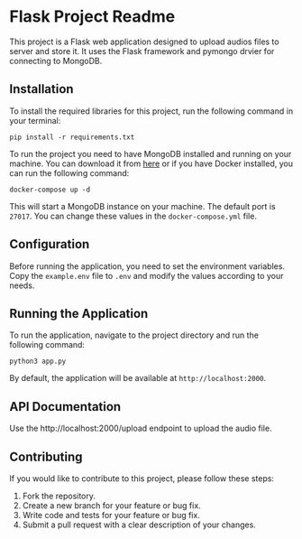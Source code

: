 # Flask Project Readme

This project is a Flask web application designed to upload audios files to server and store it. It uses the Flask framework and pymongo drvier for connecting to MongoDB. 

## Installation

To install the required libraries for this project, run the following command in your terminal:

```pip install -r requirements.txt```

To run the project you need to have MongoDB installed and running on your machine. You can download it from [here](https://www.mongodb.com/try/download/community) or if you have Docker installed, you can run the following command:

```docker-compose up -d```

This will start a MongoDB instance on your machine. The default port is `27017`. You can change these values in the `docker-compose.yml` file.


## Configuration

Before running the application, you need to set the environment variables. Copy the `example.env` file to `.env` and modify the values according to your needs.


## Running the Application

To run the application, navigate to the project directory and run the following command:

```python3 app.py```


By default, the application will be available at `http://localhost:2000`.

## API Documentation

Use the http://localhost:2000/upload endpoint to upload the audio file.


## Contributing

If you would like to contribute to this project, please follow these steps:

1. Fork the repository.
2. Create a new branch for your feature or bug fix.
3. Write code and tests for your feature or bug fix.
4. Submit a pull request with a clear description of your changes.
